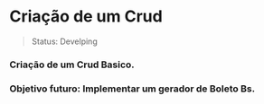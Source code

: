 <h1> Criação de um Crud </h1>

>Status: Develping

### Criação de um Crud Basico. 

### Objetivo futuro: Implementar um gerador de Boleto Bs. 


